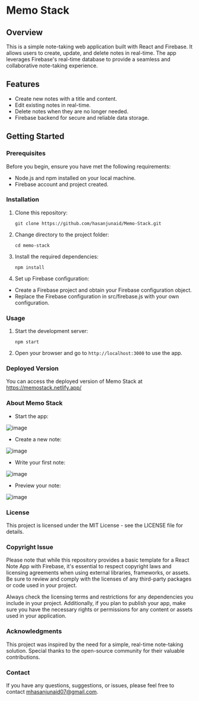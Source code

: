 # Memo Stack

## Overview

This is a simple note-taking web application built with React and Firebase. It allows users to create, update, and delete notes in real-time. The app leverages Firebase's real-time database to provide a seamless and collaborative note-taking experience.

## Features

- Create new notes with a title and content.
- Edit existing notes in real-time.
- Delete notes when they are no longer needed.
- Firebase backend for secure and reliable data storage.

## Getting Started

### Prerequisites

Before you begin, ensure you have met the following requirements:

- Node.js and npm installed on your local machine.
- Firebase account and project created.

### Installation

1. Clone this repository:

   ```shell
   git clone https://github.com/hasanjunaid/Memo-Stack.git
2. Change directory to the project folder:

   ```shell
   cd memo-stack
   
3. Install the required dependencies:

   ```shell
   npm install
   
4. Set up Firebase configuration:

- Create a Firebase project and obtain your Firebase configuration object.
- Replace the Firebase configuration in src/firebase.js with your own configuration.
  
### Usage
1. Start the development server:

   ```shell
   npm start
   
2. Open your browser and go to `http://localhost:3000` to use the app.

### Deployed Version

You can access the deployed version of Memo Stack at https://memostack.netlify.app/

### About Memo Stack

- Start the app:

![image](https://github.com/hasanjunaid/Memo-Stack/assets/84090090/0f2f135f-c5fc-4a65-8030-46ccb54c37ef)

- Create a new note:

![image](https://github.com/hasanjunaid/Memo-Stack/assets/84090090/e4125d11-c38f-4f9d-89db-fc8ad57d2ae6)

- Write your first note:

![image](https://github.com/hasanjunaid/Memo-Stack/assets/84090090/815976e4-7f74-45ca-be43-f0853527efe7)

- Preview your note:

![image](https://github.com/hasanjunaid/Memo-Stack/assets/84090090/eeee1ff7-68ab-439c-acb4-b82430a588d8)

### License
This project is licensed under the MIT License - see the LICENSE file for details.

### Copyright Issue
Please note that while this repository provides a basic template for a React Note App with Firebase, it's essential to respect copyright laws and licensing agreements when using external libraries, frameworks, or assets. Be sure to review and comply with the licenses of any third-party packages or code used in your project.

Always check the licensing terms and restrictions for any dependencies you include in your project. Additionally, if you plan to publish your app, make sure you have the necessary rights or permissions for any content or assets used in your application.

### Acknowledgments
This project was inspired by the need for a simple, real-time note-taking solution.
Special thanks to the open-source community for their valuable contributions.

### Contact
If you have any questions, suggestions, or issues, please feel free to contact mhasanjunaid07@gmail.com.

